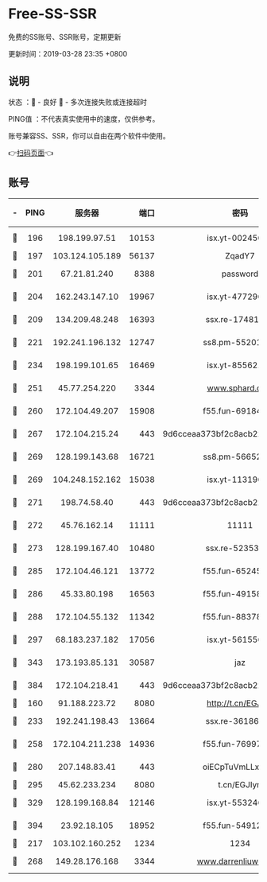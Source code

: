 # Free-SS-SSR

免费的SS账号、SSR账号，定期更新

更新时间：2019-03-28 23:35 +0800

## 说明

状态     ：🙂 - 良好 🙁 - 多次连接失败或连接超时

PING值   ：不代表真实使用中的速度，仅供参考。

账号兼容SS、SSR，你可以自由在两个软件中使用。

👉[扫码页面](https://liesauer.github.io/Free-SS-SSR/)👈

## 账号

|-|PING|服务器|端口|密码|加密方式|区域|
|:----:|:----:|:-----:|-----:|:----:|:----:|:----:|
|🙂|196|198.199.97.51|10153|isx.yt-00245029|aes-256-cfb|US|
|🙂|197|103.124.105.189|56137|ZqadY7|chacha20|US|
|🙂|201|67.21.81.240|8388|password|aes-256-cfb|US|
|🙂|204|162.243.147.10|19967|isx.yt-47729696|aes-256-cfb|US|
|🙂|209|134.209.48.248|16393|ssx.re-17481925|aes-256-cfb|US|
|🙂|221|192.241.196.132|12747|ss8.pm-55201194|aes-256-cfb|US|
|🙂|234|198.199.101.65|16469|isx.yt-85562191|aes-256-cfb|US|
|🙂|251|45.77.254.220|3344|www.sphard.com|aes-256-cfb|SG|
|🙂|260|172.104.49.207|15908|f55.fun-69184695|aes-256-cfb|SG|
|🙂|267|172.104.215.24|443|9d6cceaa373bf2c8acb22e60b6a58be6|aes-256-cfb|US|
|🙂|269|128.199.143.68|16721|ss8.pm-56652632|aes-256-cfb|SG|
|🙂|269|104.248.152.162|15038|isx.yt-11319657|aes-256-cfb|SG|
|🙂|271|198.74.58.40|443|9d6cceaa373bf2c8acb22e60b6a58be6|aes-256-cfb|US|
|🙂|272|45.76.162.14|11111|11111|aes-256-cfb|SG|
|🙂|273|128.199.167.40|10480|ssx.re-52353486|aes-256-cfb|SG|
|🙂|285|172.104.46.121|13772|f55.fun-65245413|aes-256-cfb|SG|
|🙂|286|45.33.80.198|16563|f55.fun-49158417|aes-256-cfb|US|
|🙂|288|172.104.55.132|11342|f55.fun-88378676|aes-256-cfb|SG|
|🙂|297|68.183.237.182|17056|isx.yt-56155627|aes-256-cfb|SG|
|🙂|343|173.193.85.131|30587|jaz|aes-256-cfb|US|
|🙂|384|172.104.218.41|443|9d6cceaa373bf2c8acb22e60b6a58be6|aes-256-cfb|US|
|🙂|160|91.188.223.72|8080|http://t.cn/EGJIyrl|rc4-md5|RU|
|🙂|233|192.241.198.43|13664|ssx.re-36186556|aes-256-cfb|US|
|🙂|258|172.104.211.238|14936|f55.fun-76997042|aes-256-cfb|US|
|🙂|280|207.148.83.41|443|oiECpTuVmLLxk4Ts|aes-256-cfb|AU|
|🙂|295|45.62.233.234|8080|t.cn/EGJIyrl|rc4-md5|CA|
|🙂|329|128.199.168.84|12146|isx.yt-55324630|aes-256-cfb|SG|
|🙂|394|23.92.18.105|18952|f55.fun-54912159|aes-256-cfb|US|
|🙁|217|103.102.160.252|1234|1234|rc4-md5|JP|
|🙁|268|149.28.176.168|3344|www.darrenliuwei.com|aes-256-cfb|AU|
